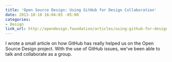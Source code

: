 ```yaml
---
title: 'Open Source Design: Using GitHub for Design Collaboration'
date: 2013-10-10 16:04:03 -05:00
categories:
- Design
link_url: http://opendesign.foundation/articles/using-github-for-design-collaboration/
---
```


I wrote a small article on how GitHub has really helped us on the Open Source Design project. With the use of GitHub issues, we've been able to talk and collaborate as a group.
